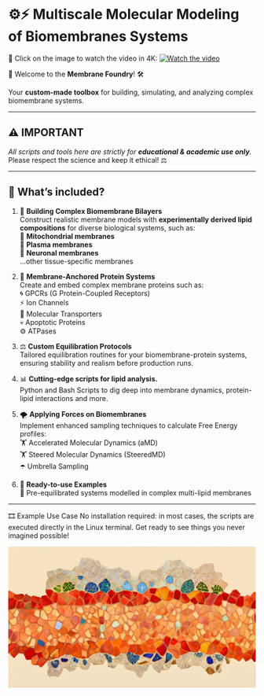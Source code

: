 # ⚙️⚡ Multiscale Molecular Modeling of Biomembranes Systems

🎥 Click on the image to watch the video in 4K: 
[![Watch the video](https://img.youtube.com/vi/qgFmRrF_M9k/maxresdefault.jpg)](https://www.youtube.com/watch?v=qgFmRrF_M9k)

👑 Welcome to the **Membrane Foundry**! 🛠️

Your **custom-made toolbox** for building, simulating, and analyzing complex biomembrane systems.


---

## ⚠️ IMPORTANT

_All scripts and tools here are strictly for **educational & academic use only**._  
Please respect the science and keep it ethical! ⚖️

---

## 🚀 What’s included?

1. 🧱 **Building Complex Biomembrane Bilayers**  
   Construct realistic membrane models with **experimentally derived lipid compositions** for diverse biological systems, such as:  
     🦠 **Mitochondrial membranes**  
     🧫 **Plasma membranes**  
     🧠 **Neuronal membranes**  
     …other tissue-specific membranes

2. 🧩 **Membrane-Anchored Protein Systems**  
   Create and embed complex membrane proteins such as:  
     🌀 GPCRs (G Protein-Coupled Receptors)  
     ⚡ Ion Channels  
     🚚 Molecular Transporters  
     💀 Apoptotic Proteins  
     ⚙️ ATPases 

3. ⚖️ **Custom Equilibration Protocols**  
   Tailored equilibration routines for your biomembrane-protein systems, ensuring stability and realism before production runs.  

4. 📊 **Cutting-edge scripts for lipid analysis.**  
   Python and Bash Scripts to dig deep into membrane dynamics, protein-lipid interactions and more.  

5. 🌪️ **Applying Forces on Biomembranes**  
   Implement enhanced sampling techniques to calculate Free Energy profiles:  
     🏋️ Accelerated Molecular Dynamics (aMD)  
     🏋️ Steered Molecular Dynamics (SteeredMD)  
     ☂️ Umbrella Sampling  

6. 🔬 **Ready-to-use Examples**  
   📂 Pre-equilibrated systems modelled in complex multi-lipid membranes

---

🎞️ Example Use Case
No installation required: in most cases, the scripts are executed directly in the Linux terminal. Get ready to see things you never imagined possible!

![embranefoundry_logo1](https://raw.githubusercontent.com/TheVisualHub/VisualFactory/7bfe4729fdd58478f761eafdd90cb5563ce72869/assets/embranefoundry_logo1.png)

